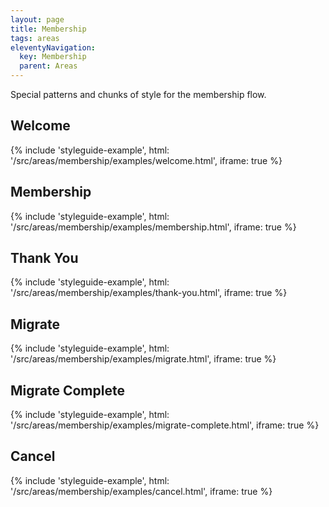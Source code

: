 ```yaml
---
layout: page
title: Membership
tags: areas
eleventyNavigation:
  key: Membership
  parent: Areas
---
```


Special patterns and chunks of style for the membership flow.

## Welcome

{%
	include 'styleguide-example', html: '/src/areas/membership/examples/welcome.html',
	iframe: true
%}

## Membership

{%
	include 'styleguide-example', html: '/src/areas/membership/examples/membership.html',
	iframe: true
%}

## Thank You

{%
	include 'styleguide-example', html: '/src/areas/membership/examples/thank-you.html',
	iframe: true
%}

## Migrate

{%
	include 'styleguide-example', html: '/src/areas/membership/examples/migrate.html',
	iframe: true
%}

## Migrate Complete

{%
	include 'styleguide-example', html: '/src/areas/membership/examples/migrate-complete.html',
	iframe: true
%}

## Cancel

{%
	include 'styleguide-example', html: '/src/areas/membership/examples/cancel.html',
	iframe: true
%}
